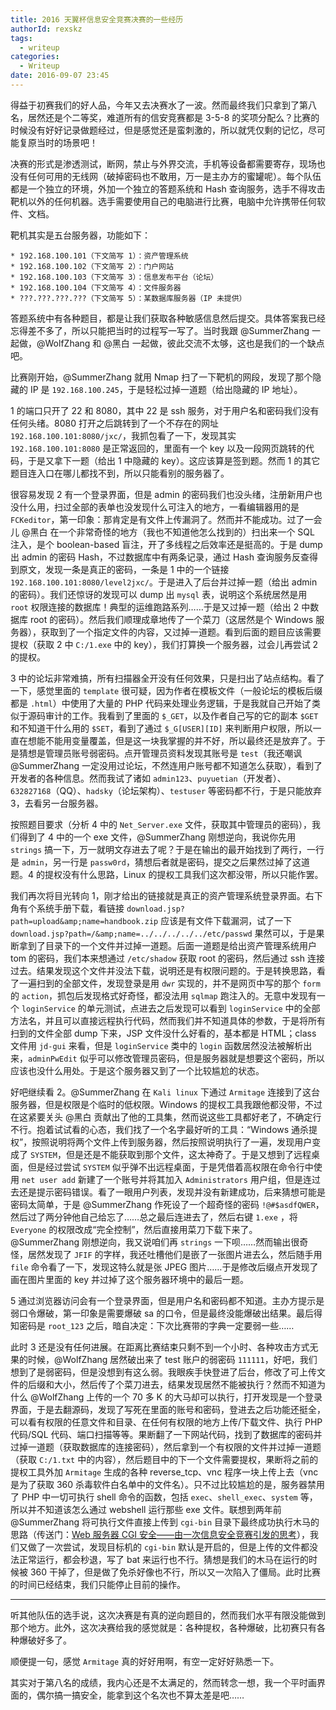 ```yaml
---
title: 2016 天翼杯信息安全竞赛决赛的一些经历
authorId: rexskz
tags:
  - writeup
categories:
  - Writeup
date: 2016-09-07 23:45
---
```


得益于初赛我们的好人品，今年又去决赛水了一波。然而最终我们只拿到了第八名，居然还是个二等奖，难道所有的信安竞赛都是 3-5-8 的奖项分配么？比赛的时候没有好好记录做题经过，但是感觉还是蛮刺激的，所以就凭仅剩的记忆，尽可能复原当时的场景吧！

决赛的形式是渗透测试，断网，禁止与外界交流，手机等设备都需要寄存，现场也没有任何可用的无线网（破掉密码也不敢用，万一是主办方的蜜罐呢）。每个队伍都是一个独立的环境，外加一个独立的答题系统和 Hash 查询服务，选手不得攻击靶机以外的任何机器。选手需要使用自己的电脑进行比赛，电脑中允许携带任何软件、文档。

靶机其实是五台服务器，功能如下：

```text
* 192.168.100.101（下文简写 1）：资产管理系统
* 192.168.100.102（下文简写 2）：门户网站
* 192.168.100.103（下文简写 3）：信息发布平台（论坛）
* 192.168.100.104（下文简写 4）：文件服务器
* ???.???.???.???（下文简写 5）：某数据库服务器（IP 未提供）
```

答题系统中有各种题目，都是让我们获取各种敏感信息然后提交。具体答案我已经忘得差不多了，所以只能把当时的过程写一写了。当时我跟 @SummerZhang 一起做，@WolfZhang 和 @黑白 一起做，彼此交流不太够，这也是我们的一个缺点吧。

比赛刚开始，@SummerZhang 就用 Nmap 扫了一下靶机的网段，发现了那个隐藏的 IP 是 `192.168.100.245`，于是轻松过掉一道题（给出隐藏的 IP 地址）。

1 的端口只开了 22 和 8080，其中 22 是 ssh 服务，对于用户名和密码我们没有任何头绪。8080 打开之后跳转到了一个不存在的网址 `192.168.100.101:8080/jxc/`，我抓包看了一下，发现其实 `192.168.100.101:8080` 是正常返回的，里面有一个 key 以及一段网页跳转的代码，于是又拿下一题（给出 1 中隐藏的 key）。这应该算是签到题。然而 1 的其它题目连入口在哪儿都找不到，所以只能看别的服务器了。

很容易发现 2 有一个登录界面，但是 admin 的密码我们也没头绪，注册新用户也没什么用，扫过全部的表单也没发现什么可注入的地方，一看编辑器用的是 `FCKeditor`，第一印象：那肯定是有文件上传漏洞了。然而并不能成功。过了一会儿 @黑白 在一个非常奇怪的地方（我也不知道他怎么找到的）扫出来一个 SQL 注入，是个 boolean-based 盲注，开了多线程之后效率还是挺高的。于是 dump 出 admin 的密码 Hash，不过数据库中有两条记录，通过 Hash 查询服务反查得到原文，发现一条是真正的密码，一条是 1 中的一个链接 `192.168.100.101:8080/level2jxc/`。于是进入了后台并过掉一题（给出 admin 的密码）。我们还惊讶的发现可以 dump 出 `mysql` 表，说明这个系统居然是用 `root` 权限连接的数据库！典型的运维跑路系列……于是又过掉一题（给出 2 中数据库 root 的密码）。然后我们顺理成章地传了一个菜刀（这居然是个 Windows 服务器），获取到了一个指定文件的内容，又过掉一道题。看到后面的题目应该需要提权（获取 2 中 `C:/1.exe` 中的 key），我们打算换一个服务器，过会儿再尝试 2 的提权。

3 中的论坛非常难搞，所有扫描器全开没有任何效果，只是扫出了站点结构。看了一下，感觉里面的 `template` 很可疑，因为作者在模板文件（一般论坛的模板后缀都是 `.html`）中使用了大量的 PHP 代码来处理业务逻辑，于是我就自己开始了类似于源码审计的工作。我看到了里面的 `$_GET`，以及作者自己写的它的副本 `$GET` 和不知道干什么用的 `$SET`，看到了通过 `$_G[USER][ID]` 来判断用户权限，所以一直在想能不能用变量覆盖，但是这一块我掌握的并不好，所以最终还是放弃了。于是猜想是管理员账号弱密码。点开管理员资料发现其账号是 `test`（我还嘲讽 @SummerZhang 一定没用过论坛，不然连用户账号都不知道怎么获取），看到了开发者的各种信息。然而我试了诸如 `admin123`、`puyuetian`（开发者）、`632827168`（QQ）、`hadsky`（论坛架构）、`testuser` 等密码都不行，于是只能放弃 3，去看另一台服务器。

按照题目要求（分析 4 中的 `Net_Server.exe` 文件，获取其中管理员的密码），我们得到了 4 中的一个 exe 文件，@SummerZhang 刚想逆向，我说你先用 `strings` 搞一下，万一就明文存进去了呢？于是在输出的最开始找到了两行，一行是 `admin`，另一行是 `passw0rd`，猜想后者就是密码，提交之后果然过掉了这道题。4 的提权没有什么思路，Linux 的提权工具我们这次都没带，所以只能作罢。

我们再次将目光转向 1，刚才给出的链接就是真正的资产管理系统登录界面。右下角有个系统手册下载，看链接 `download.jsp?path=upload&amp;name=handbook.zip` 应该是有文件下载漏洞，试了一下 `download.jsp?path=/&amp;name=../../../../../etc/passwd` 果然可以，于是果断拿到了目录下的一个文件并过掉一道题。后面一道题是给出资产管理系统用户 tom 的密码，我们本来想通过 `/etc/shadow` 获取 root 的密码，然后通过 ssh 连接过去。结果发现这个文件并没法下载，说明还是有权限问题的。于是转换思路，看了一遍扫到的全部文件，发现登录是用 `dwr` 实现的，并不是网页中写的那个 `form` 的 `action`，抓包后发现格式好奇怪，都没法用 `sqlmap` 跑注入的。无意中发现有一个 `loginService` 的单元测试，点进去之后发现可以看到 `loginService` 中的全部方法名，并且可以直接远程执行代码，然而我们并不知道具体的参数，于是将所有扫到的文件全部 dump 下来，JSP 文件没什么好看的，基本都是 HTML；class 文件用 `jd-gui` 来看，但是 `loginService` 类中的 `login` 函数居然没法被解析出来，`adminPwEdit` 似乎可以修改管理员密码，但是服务器就是想要这个密码，所以应该也没什么用处。于是这个服务器又到了一个比较尴尬的状态。

好吧继续看 2。@SummerZhang 在 `Kali linux` 下通过 `Armitage` 连接到了这台服务器，但是权限是个临时的低权限。Windows 的提权工具我跟他都没带，不过在这紧要关头 @黑白 贡献出了他的工具集，然而说这些工具都好老了，不确定行不行。抱着试试看的心态，我们找了一个名字最好听的工具：“Windows 通杀提权”，按照说明将两个文件上传到服务器，然后按照说明执行了一遍，发现用户变成了 `SYSTEM`，但是还是不能获取到那个文件，这太神奇了。于是又想到了远程桌面，但是经过尝试 `SYSTEM` 似乎弹不出远程桌面，于是凭借着高权限在命令行中使用 `net user add` 新建了一个账号并将其加入 `Administrators` 用户组，但是连过去还是提示密码错误。看了一眼用户列表，发现并没有新建成功，后来猜想可能是密码太简单，于是 @SummerZhang 作死设了一个超奇怪的密码 `!@#$asdfQWER`，然后过了两分钟他自己给忘了……总之最后连进去了，然后右键 `1.exe` ，将 `Everyone` 的权限改成“完全控制”，然后直接用菜刀下载下来了。@SummerZhang 刚想逆向，我又说咱们再 `strings` 一下呗……然而输出很奇怪，居然发现了 `JFIF` 的字样，我还吐槽他们是嵌了一张图片进去么，然后随手用 `file` 命令看了一下，发现这特么就是张 JPEG 图片……于是修改后缀点开发现了画在图片里面的 key 并过掉了这个服务器环境中的最后一题。

5 通过浏览器访问会有一个登录界面，但是用户名和密码都不知道。主办方提示是弱口令爆破，第一印象是需要爆破 sa 的口令，但是最终没能爆破出结果。最后得知密码是 `root_123` 之后，暗自决定：下次比赛带的字典一定要弱一些……

此时 3 还是没有任何进展。在距离比赛结束只剩不到一个小时、各种攻击方式无果的时候，@WolfZhang 居然破出来了 test 账户的弱密码 `111111`，好吧，我们想到了是弱密码，但是没想到有这么弱。我眼疾手快登进了后台，修改了可上传文件的后缀和大小，然后传了个菜刀进去，结果发现居然不能被执行？然而不知道为什么 @WolfZhang 上传的一个 70 多 K 的大马却可以执行，打开发现是一个登录界面，于是去翻源码，发现了写死在里面的账号和密码，登进去之后功能还挺全，可以看有权限的任意文件和目录、在任何有权限的地方上传/下载文件、执行 PHP 代码/SQL 代码、端口扫描等等。果断翻了一下网站代码，找到了数据库的密码并过掉一道题（获取数据库的连接密码），然后拿到一个有权限的文件并过掉一道题（获取 `C:/1.txt` 中的内容），然后题目中的下一个文件需要提权，果断将之前的提权工具外加 `Armitage` 生成的各种 reverse_tcp、vnc 程序一块上传上去（vnc 是为了获取 360 杀毒软件白名单中的文件名）。只不过比较尴尬的是，服务器禁用了 PHP 中一切可执行 shell 命令的函数，包括 `exec`、`shell_exec`、`system` 等，所以并不知道该怎么通过 webshell 运行那些 exe 文件。联想到两年前 @SummerZhang 将可执行文件直接上传到 `cgi-bin` 目录下最终成功执行木马的思路（传送门：[Web 服务器 CGI 安全——由一次信息安全竞赛引发的思考](https://www.summershrimp.com/2014/12/web%E6%9C%8D%E5%8A%A1%E5%99%A8cgi%E5%AE%89%E5%85%A8-%E7%94%B1%E4%B8%80%E6%AC%A1%E4%BF%A1%E6%81%AF%E5%AE%89%E5%85%A8%E7%AB%9E%E8%B5%9B%E5%BC%95%E5%8F%91%E7%9A%84%E6%80%9D%E8%80%83/)），我们又做了一次尝试，发现目标机的 `cgi-bin` 默认是开启的，但是上传的文件都没法正常运行，都会秒退，写了 bat 来运行也不行。猜想是我们的木马在运行的时候被 360 干掉了，但是做了免杀好像也不行，所以又一次陷入了僵局。此时比赛的时间已经结束，我们只能停止目前的操作。

----

听其他队伍的选手说，这次决赛是有真的逆向题目的，然而我们水平有限没能做到那个地方。此外，这次决赛给我的感觉就是：各种提权，各种爆破，比初赛只有各种爆破好多了。

顺便提一句，感觉 `Armitage` 真的好好用啊，有空一定好好熟悉一下。

其实对于第八名的成绩，我内心还是不太满足的，然而转念一想，我一个平时画界面的，偶尔搞一搞安全，能拿到这个名次也不算太差是吧……
